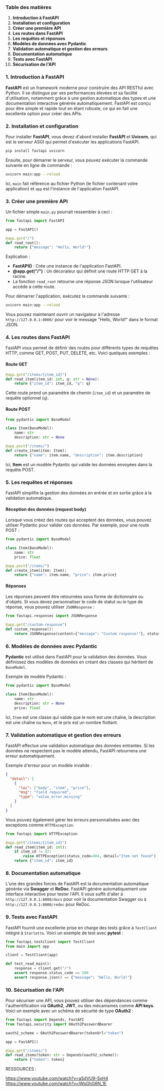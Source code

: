 ### Table des matières
1. **Introduction à FastAPI**
2. **Installation et configuration**
3. **Créer une première API**
4. **Les routes dans FastAPI**
5. **Les requêtes et réponses**
6. **Modèles de données avec Pydantic**
7. **Validation automatique et gestion des erreurs**
8. **Documentation automatique**
9. **Tests avec FastAPI**
10. **Sécurisation de l'API**

### 1. Introduction à FastAPI

**FastAPI** est un framework moderne pour construire des API RESTful avec Python. Il se distingue par ses performances élevées et sa facilité d'utilisation, notamment grâce à une gestion automatique des types et une documentation interactive générée automatiquement. FastAPI est conçu pour être simple et rapide tout en étant robuste, ce qui en fait une excellente option pour créer des APIs.

### 2. Installation et configuration

Pour installer **FastAPI**, vous devez d'abord installer **FastAPI** et **Uvicorn**, qui est le serveur ASGI qui permet d'exécuter les applications FastAPI.

```bash
pip install fastapi uvicorn
```

Ensuite, pour démarrer le serveur, vous pouvez exécuter la commande suivante en ligne de commande :

```bash
uvicorn main:app --reload
```

Ici, `main` fait référence au fichier Python (le fichier contenant votre application) et `app` est l'instance de l'application FastAPI.

### 3. Créer une première API

Un fichier simple `main.py` pourrait ressembler à ceci :

```python
from fastapi import FastAPI

app = FastAPI()

@app.get("/")
def read_root():
    return {"message": "Hello, World!"}
```

Explication :
- **FastAPI()** : Crée une instance de l'application FastAPI.
- **@app.get("/")** : Un décorateur qui définit une route HTTP GET à la racine.
- La fonction `read_root` retourne une réponse JSON lorsque l'utilisateur accède à cette route.

Pour démarrer l'application, exécutez la commande suivante :

```bash
uvicorn main:app --reload
```

Vous pouvez maintenant ouvrir un navigateur à l'adresse `http://127.0.0.1:8000/` pour voir le message "Hello, World!" dans le format JSON.

### 4. Les routes dans FastAPI

FastAPI vous permet de définir des routes pour différents types de requêtes HTTP, comme GET, POST, PUT, DELETE, etc. Voici quelques exemples :

#### Route GET
```python
@app.get("/items/{item_id}")
def read_item(item_id: int, q: str = None):
    return {"item_id": item_id, "q": q}
```
Cette route prend un paramètre de chemin (`item_id`) et un paramètre de requête optionnel (`q`).

#### Route POST
```python
from pydantic import BaseModel

class Item(BaseModel):
    name: str
    description: str = None

@app.post("/items/")
def create_item(item: Item):
    return {"name": item.name, "description": item.description}
```
Ici, **Item** est un modèle Pydantic qui valide les données envoyées dans la requête POST.

### 5. Les requêtes et réponses

FastAPI simplifie la gestion des données en entrée et en sortie grâce à la validation automatique.

#### Réception des données (request body)

Lorsque vous créez des routes qui acceptent des données, vous pouvez utiliser Pydantic pour valider ces données. Par exemple, pour une route POST :

```python
from pydantic import BaseModel

class Item(BaseModel):
    name: str
    price: float

@app.post("/items/")
def create_item(item: Item):
    return {"name": item.name, "price": item.price}
```

#### Réponses

Les réponses peuvent être retournées sous forme de dictionnaire ou d'objets. Si vous devez personnaliser le code de statut ou le type de réponse, vous pouvez utiliser `JSONResponse` :

```python
from fastapi.responses import JSONResponse

@app.get("/custom-response")
def custom_response():
    return JSONResponse(content={"message": "Custom response!"}, status_code=200)
```

### 6. Modèles de données avec Pydantic

**Pydantic** est utilisé dans FastAPI pour la validation des données. Vous définissez des modèles de données en créant des classes qui héritent de `BaseModel`.

Exemple de modèle Pydantic :

```python
from pydantic import BaseModel

class Item(BaseModel):
    name: str
    description: str = None
    price: float
```

Ici, `Item` est une classe qui valide que le nom est une chaîne, la description est une chaîne ou `None`, et le prix est un nombre flottant.

### 7. Validation automatique et gestion des erreurs

FastAPI effectue une validation automatique des données entrantes. Si les données ne respectent pas le modèle attendu, FastAPI retournera une erreur automatiquement.

Exemple d'erreur pour un modèle invalide :

```json
{
  "detail": [
    {
      "loc": ["body", "item", "price"],
      "msg": "field required",
      "type": "value_error.missing"
    }
  ]
}
```

Vous pouvez également gérer les erreurs personnalisées avec des exceptions comme `HTTPException`.

```python
from fastapi import HTTPException

@app.get("/items/{item_id}")
def read_item(item_id: int):
    if item_id != 42:
        raise HTTPException(status_code=404, detail="Item not found")
    return {"item_id": item_id}
```

### 8. Documentation automatique

L'une des grandes forces de FastAPI est la documentation automatique générée via **Swagger** et **ReDoc**. FastAPI génère automatiquement une interface interactive pour tester l'API. Il vous suffit d'aller à `http://127.0.0.1:8000/docs` pour voir la documentation Swagger ou à `http://127.0.0.1:8000/redoc` pour ReDoc.

### 9. Tests avec FastAPI

FastAPI fournit une excellente prise en charge des tests grâce à `TestClient` intégré à `Starlette`. Voici un exemple de test avec **pytest** :

```python
from fastapi.testclient import TestClient
from main import app

client = TestClient(app)

def test_read_main():
    response = client.get("/")
    assert response.status_code == 200
    assert response.json() == {"message": "Hello, World!"}
```

### 10. Sécurisation de l'API

Pour sécuriser une API, vous pouvez utiliser des dépendances comme l'authentification via **OAuth2**, **JWT**, ou des mécanismes comme **API keys**. Voici un exemple avec un schéma de sécurité de type **OAuth2** :

```python
from fastapi import Depends, FastAPI
from fastapi.security import OAuth2PasswordBearer

oauth2_scheme = OAuth2PasswordBearer(tokenUrl="token")

app = FastAPI()

@app.get("/items/")
def read_items(token: str = Depends(oauth2_scheme)):
    return {"token": token}
```

RESSOURCES : 

https://www.youtube.com/watch?v=aSdVU9-SxH4  
https://www.youtube.com/watch?v=lWsGhG6N_1E
